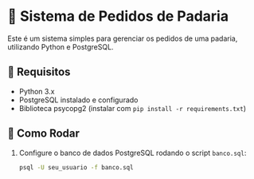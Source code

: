 # 🍞 Sistema de Pedidos de Padaria

Este é um sistema simples para gerenciar os pedidos de uma padaria, utilizando Python e PostgreSQL.

## 📌 Requisitos

- Python 3.x
- PostgreSQL instalado e configurado
- Biblioteca psycopg2 (instalar com `pip install -r requirements.txt`)

## 🚀 Como Rodar

1. Configure o banco de dados PostgreSQL rodando o script `banco.sql`:
   ```bash
   psql -U seu_usuario -f banco.sql